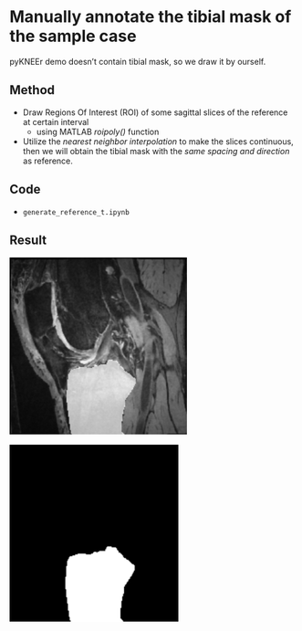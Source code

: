 # Manually annotate the tibial mask of the sample case

pyKNEEr demo doesn’t contain tibial mask, so we draw it by ourself.

## Method
- Draw Regions Of Interest (ROI) of some sagittal slices of the reference at certain interval
  - using MATLAB *roipoly()* function
- Utilize the *nearest neighbor interpolation* to make the slices continuous, then we will obtain the tibial mask with the *same spacing and direction* as reference.

## Code
- `generate_reference_t.ipynb`

## Result
![sample case](https://github.com/Liang-ZX/OAI-registration/blob/master/annotated_tibia/img/ref_img.png)

![tibial mask](https://github.com/Liang-ZX/OAI-registration/blob/master/annotated_tibia/img/tibia_mask.png)


